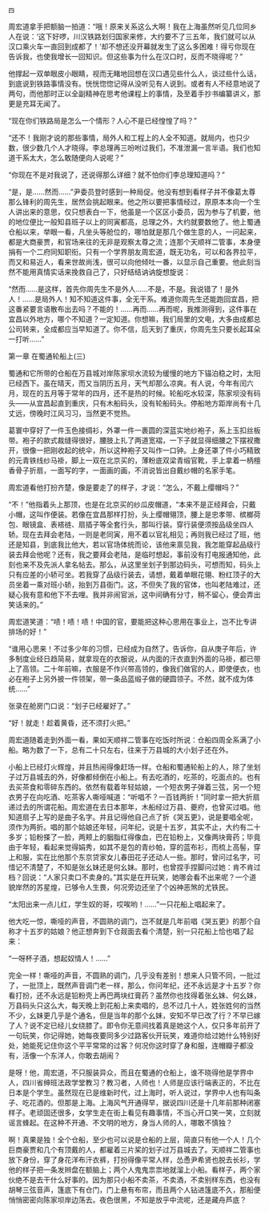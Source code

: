     四 

   周宏道拿手把额脑一拍道：“哦！原来关系这么大啊！我在上海虽然听见几位同乡人在说：‘这下好啰，川汉铁路划归国家来修，大约要不了三五年，我们就可以从汉口乘火车一直回到成都了！’却不想还没开幕就发生了这么多困难！得亏你现在告诉我，也使我增长一回知识。但这些事为什么在汉口时，反而不晓得呢？”

   他撑起一双单眼皮小眼睛，视而无睹地回想在汉口遇见些什么人，谈过些什么话，到底说到铁路事情没有。恍恍惚惚记得从没听见有人说到。或者有人不经意地说了两句，而他那时正以全副精神在思考他课程上的事情，及至着手抄书编纂讲义，那更是充耳无闻了。

   “现在你们铁路局是怎么一个情形？人心不是已经惶惶了吗？”

   “还不！我刚才说的那些事情，局外人和工程上的人全不知道。就局内，也只少数，很少数几个人才晓得。李总理再三吩咐过我们，不准泄漏一言半语。我们也知道干系太大，怎么敢随便向人说呢？”

   “你现在不是对我说了，还说得那么详细？就不怕你们李总理知道吗？”

   “是，是……然而……”尹委员登时感到一种局促。他没有想到看样子并不像葛太尊那么锋利的周先生，居然会挑起眼来。他之所以要把事情经过，原原本本向一个生人讲出来的意思，仅只想表白一下，他虽是一个区区小委员，因为参与了机要，他的地位便比一般知县班子以上的同寅都高，总理之外，大约就要数他了。他上蜀通仓船以来，举眼一看，凡坐头等舱位的，哪怕就是那几个做生意的人，一问起来，都是大商豪贾，和官场来往的无非是观察太尊之流；连那个天顺祥二管事，本身便捐有一个二府同知职衔。只有一个学界朋友周宏道，既无功名，可以和各界拉平，而又和易近人，看来世故尚浅，很可以向他倾吐一番，以显示自己重要。他此刻当然不能用真情实话来挽救自己了，只好结结讷讷旋想旋说：

   “然而……是这样，首先你周先生不是外人……不是，不是。我说错了！是外人！……是局外人！知不知道这件事，全无干系。难道你周先生还能跑回宜昌，把这番紧要言语散布出去吗？不能的！……再而……再而呢，我推测得到，这件事在宜昌以外地方，哪个不知道？一定知道。你想嘛，我们局里的文电，大多由成都总公司转来，全成都应当早知道了。你不信，后天到了重庆，你周先生只要长起耳朵一打听……”

   第一章 在蜀通轮船上(三)

   蜀通和它所带的仓船在万县城对岸陈家坝水流较为缓慢的地方下锚泊稳之时，太阳已经西下。虽在晴天，而又当阴历五月，天气却那么凉爽。有人说，今年有闰六月，现在的五月等于常年的四月，还不是热的时候。轮船吃水较深，陈家坝没有码头——从宜昌起直到重庆，只有木船码头，没有轮船码头。停船地方距岸尚有十几丈远，傍晚时江风习习，当然更不觉热。

   葛寰中穿好了一件玉色接绸衫，外罩一件一裹圆的深蓝实地纱袍子，系上玉扣丝板带。袍子的款式裁缝得很好，腰肢上扎了两道宽褶，一下子就显得细腰之下摆衩撒开，很像一把刚收起的统伞，所以这种袍子又叫作一口钟。上身还罩了件小巧精致的元青铁线纱马褂，脚上一双在北京买的，薄粉底双梁青缎官靴，手上拿着一柄檀香骨子折扇，一面写的字，一面画的画，不消说皆出自戴纱帽的名家手笔。

   周宏道看他打扮齐楚，像是要走了的样子，才说：“怎么，不戴上缨帽吗？”

   “不！”他指着头上那顶，也是在北京买的纱瓜皮帽道，“本来不是正经拜会，只戴小帽，这叫作便装。若像在宜昌那样打扮，头上缨帽翎顶，腰上是忠孝带、槟榔荷包、眼镜盒、表褡裢、扇插子等全套行头，那叫行装。穿行装便须按品级坐四人轿。现在去拜会老陆，一则是老同寅，用不着以官礼相见；再则我已经过了班，他还是知县，到底我比他大，若以官场体统而论，该他来禀见我，我怎能穿起品级行装去拜会他呢？还有，我之要拜会老陆，是临时想起，事前没有打电报通知他，此刻也来不及先派人拿名帖去。那么，从这里坐划子到那边码头，可想而知，码头上只有应差的小轿可坐。若我穿了品级行装去，请想，戴着单眼花翎、粉红顶子的大员坐着一乘对班小轿，抬到万县衙门。这，不但失了我的官体，也叫老陆难过，还疑心我有意和他下不去哩。我并非闹官派，这中间确有分寸，稍不留心，便会弄出笑话来的。”

   周宏道笑道：“啧！啧！啧！中国的官，要能把这种心思用在事业上，岂不比专讲排场的好！”

   “谁用心思来！不过多少年的习惯，已经成为自然了。告诉你，自从庚子年后，许多制度业经日趋简易，就拿现在的衣服说，从内面的汗衣直到外面的马褂，都已带上了高领。二十年前嘛，衣服是不作兴带高领的，像我们做官的人，即使便衣，也必在袍子上另外披一件领架，带一条品蓝缎子做的硬圆领子。不然，就不成为体统……”

   张录在舱房门口说：“划子已经雇好了。”

   “好！就走！趁着黄昏，还不须打火把。”

   周宏道随着走到外面一看，果如天顺祥二管事在吃饭时所说：仓船四周全系满了小船。略为数了一下，总有二十只左右，往来于万县城的大小划子还在外。

   小船上已经灯火辉煌，并且热闹得像赶场一样。仓船和蜀通轮船上的人，除了坐划子过万县城去的外，好像都倾倒在小船上。有去吃酒的，吃茶的，吃面点的。也有去买茶食和零碎东西的。依然有载着年轻姑娘，一个短衣男子弹着三弦，另一个短衣男子在向吃酒、吃茶客人嘶哑喊道：“听唱不？一百钱两折！”同时拿一把大折扇递过去的所谓花船。周宏道在去日本那年，木船经过万县、夔府，也曾买过唱。他知道扇子上写的是曲子名字。并且记得他自己点了折《哭五更》，说是要唱全呢，须作为两折。唱的那个姑娘还年轻，问年纪，说是十五岁，其实不止，大约有二十多岁；铅粉搽了一脸，两颊上的胭脂红得像血，巴在铅粉上，又像两块膏药；毕竟由于年轻，看起来觉得娟秀，如其不是包的青纱帕，穿的蓝布衫，而梳上高髻，穿上和服，实在比他那个东京贷家女儿春田花子还动人一些。那时，曾问过名字，可惜记不清楚了，不知是张幺妹还是何幺妹。那时，也曾捏手捏脚问过她：肯不肯过档？回说：“人家只卖口不卖身的。”其实是在开玩笑，她哪会看不出来呢？一个道貌岸然的苏星煌，已够令人生畏，何况旁边还坐了个凶神恶煞的尤铁民。

   “太阳出来一点儿红，学生奴的哥，哎唉哟！……”一只花船上唱起来了。

   他大吃一惊，嘶哑的声音，不圆熟的调门，岂不就是几年前唱《哭五更》的那个自称才十五岁的姑娘？他正想奔到下仓觌面去看个清楚，别一只花船上恰也唱了起来：

   “一呀杯子酒，想起奴情人！……”

   完全一样！嘶哑的声音，不圆熟的调门，几乎没有差别！想来人只管不同，一批过了，一批顶上，既然声音调门老一样，那么，你问年纪，还不永远是才十五岁？你看打扮，还不永远是铅粉壳上再巴两块红膏药？虽然你也找得着张幺妹、何幺妹，万县码头只这么大，每天晚上到花船上来卖唱的，总不过几十人，姓张姓何的当然不少，幺妹更几乎是个通名，但是当年的那个幺妹，安知不早已改了行？不早已嫁了人？说不定已经儿女绕膝了。即令你无意间找着真是她这个人，仅只多年前开了一句玩笑，你记得她，她每夜要同多少过路客伙开玩笑，难道你给过她什么特别好处，她能死记住你这个平平常常的过客？何况你这时穿了身和服，连帽瓣子都没有，活像一个东洋人，你敢去胡闹？

   是呀！他，周宏道，不只服装异众，而且在蜀通的仓船上，谁不晓得他是学界中人，四川省绅班法政学堂教习？教习者，人师也！人师是应该行端表正的，不比在日本是个学生。虽然现在已是维新时代，过上海时，听人说过，学界中人也有叫条子、吃花酒的。但那是上海。上海风气开通得早，据说四川还是十几年前那种闭塞样子。老顽固还很多，女学生走在街上看见有趣事情，不当心开口笑一笑，立刻就谣言蜂起。在这种不开通、不文明的地方，身当人师的人，哪敢不慎独？

   啊！真果是独！全个仓船，至少也可以说是仓船的上层，简直只有他一个人！几个巨商豪贾和几个有顶戴的人，都雇着三片桨的划子过万县城去了。天顺祥二管事也放下身份，穿了身花洋布汗衣裤，打扮得像平常人样，怂恿尹希贤也脱去长衫，学他的样子把一条发辫盘在额脑上；两个人鬼鬼祟祟地就溜上小船。看样子，两个家伙绝不是去干什么好事的。因为那只小船不卖茶，不卖酒，不卖别样东西，也没有胡琴三弦音声，篷底下有仓门，门上悬有布帘，而且两个人钻进篷底不久，那船便悄悄密密向陈家坝岸边荡去。夜色很黑，不知是放乎中流呢，还是藏舟芦底？

